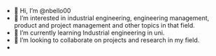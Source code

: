 - 👋 Hi, I’m @nbello00
- 👀 I’m interested in industrial engineering, engineering management, product and project management and other topics in that field.
- 🌱 I’m currently learning Industrial engineering in uni.
- 💞️ I’m looking to collaborate on projects and research in my field.
- 
<!---
nbello00/nbello00 is a ✨ special ✨ repository because its `README.md` (this file) appears on your GitHub profile.
You can click the Preview link to take a look at your changes.
--->
